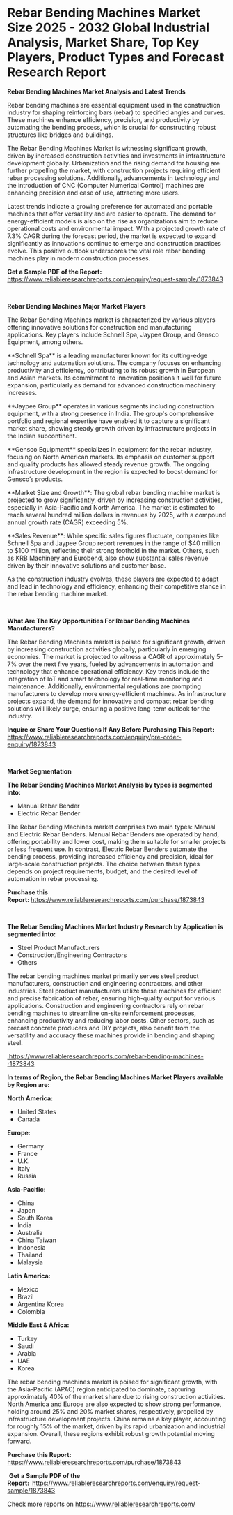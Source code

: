 <p><h1>Rebar Bending Machines Market Size 2025 - 2032 Global Industrial Analysis, Market Share, Top Key Players, Product Types and Forecast Research Report</h1></p><p><strong>Rebar Bending Machines Market Analysis and Latest Trends</strong></p>
<p><p>Rebar bending machines are essential equipment used in the construction industry for shaping reinforcing bars (rebar) to specified angles and curves. These machines enhance efficiency, precision, and productivity by automating the bending process, which is crucial for constructing robust structures like bridges and buildings. </p><p>The Rebar Bending Machines Market is witnessing significant growth, driven by increased construction activities and investments in infrastructure development globally. Urbanization and the rising demand for housing are further propelling the market, with construction projects requiring efficient rebar processing solutions. Additionally, advancements in technology and the introduction of CNC (Computer Numerical Control) machines are enhancing precision and ease of use, attracting more users.</p><p>Latest trends indicate a growing preference for automated and portable machines that offer versatility and are easier to operate. The demand for energy-efficient models is also on the rise as organizations aim to reduce operational costs and environmental impact. With a projected growth rate of 7.3% CAGR during the forecast period, the market is expected to expand significantly as innovations continue to emerge and construction practices evolve. This positive outlook underscores the vital role rebar bending machines play in modern construction processes.</p></p>
<p><strong>Get a Sample PDF of the Report:&nbsp;</strong> <a href="https://www.reliableresearchreports.com/enquiry/request-sample/1873843?utm_campaign=2128&utm_medium=2&utm_source=Github&utm_content=ia&utm_term=16022025&utm_id=rebar-bending-machines">https://www.reliableresearchreports.com/enquiry/request-sample/1873843</a></p>
<p>&nbsp;</p>
<p><strong>Rebar Bending Machines Major Market Players</strong></p>
<p><p>The Rebar Bending Machines market is characterized by various players offering innovative solutions for construction and manufacturing applications. Key players include Schnell Spa, Jaypee Group, and Gensco Equipment, among others.</p><p>**Schnell Spa** is a leading manufacturer known for its cutting-edge technology and automation solutions. The company focuses on enhancing productivity and efficiency, contributing to its robust growth in European and Asian markets. Its commitment to innovation positions it well for future expansion, particularly as demand for advanced construction machinery increases.</p><p>**Jaypee Group** operates in various segments including construction equipment, with a strong presence in India. The group's comprehensive portfolio and regional expertise have enabled it to capture a significant market share, showing steady growth driven by infrastructure projects in the Indian subcontinent.</p><p>**Gensco Equipment** specializes in equipment for the rebar industry, focusing on North American markets. Its emphasis on customer support and quality products has allowed steady revenue growth. The ongoing infrastructure development in the region is expected to boost demand for Gensco’s products.</p><p>**Market Size and Growth**: The global rebar bending machine market is projected to grow significantly, driven by increasing construction activities, especially in Asia-Pacific and North America. The market is estimated to reach several hundred million dollars in revenues by 2025, with a compound annual growth rate (CAGR) exceeding 5%.</p><p>**Sales Revenue**: While specific sales figures fluctuate, companies like Schnell Spa and Jaypee Group report revenues in the range of $40 million to $100 million, reflecting their strong foothold in the market. Others, such as KRB Machinery and Eurobend, also show substantial sales revenue driven by their innovative solutions and customer base.</p><p>As the construction industry evolves, these players are expected to adapt and lead in technology and efficiency, enhancing their competitive stance in the rebar bending machine market.</p></p>
<p>&nbsp;</p>
<p><strong>What Are The Key Opportunities For Rebar Bending Machines Manufacturers?</strong></p>
<p><p>The Rebar Bending Machines market is poised for significant growth, driven by increasing construction activities globally, particularly in emerging economies. The market is projected to witness a CAGR of approximately 5-7% over the next five years, fueled by advancements in automation and technology that enhance operational efficiency. Key trends include the integration of IoT and smart technology for real-time monitoring and maintenance. Additionally, environmental regulations are prompting manufacturers to develop more energy-efficient machines. As infrastructure projects expand, the demand for innovative and compact rebar bending solutions will likely surge, ensuring a positive long-term outlook for the industry.</p></p>
<p><strong>Inquire or Share Your Questions If Any Before Purchasing This Report:</strong> <a href="https://www.reliableresearchreports.com/enquiry/pre-order-enquiry/1873843?utm_campaign=2128&utm_medium=2&utm_source=Github&utm_content=ia&utm_term=16022025&utm_id=rebar-bending-machines">https://www.reliableresearchreports.com/enquiry/pre-order-enquiry/1873843</a></p>
<p>&nbsp;</p>
<p><strong>Market Segmentation</strong></p>
<p><strong>The Rebar Bending Machines Market Analysis by types is segmented into:</strong></p>
<p><ul><li>Manual Rebar Bender</li><li>Electric Rebar Bender</li></ul></p>
<p><p>The Rebar Bending Machines market comprises two main types: Manual and Electric Rebar Benders. Manual Rebar Benders are operated by hand, offering portability and lower cost, making them suitable for smaller projects or less frequent use. In contrast, Electric Rebar Benders automate the bending process, providing increased efficiency and precision, ideal for large-scale construction projects. The choice between these types depends on project requirements, budget, and the desired level of automation in rebar processing.</p></p>
<p><strong>Purchase this Report:&nbsp;</strong><a href="https://www.reliableresearchreports.com/purchase/1873843?utm_campaign=2128&utm_medium=2&utm_source=Github&utm_content=ia&utm_term=16022025&utm_id=rebar-bending-machines">https://www.reliableresearchreports.com/purchase/1873843</a></p>
<p>&nbsp;</p>
<p><strong>The Rebar Bending Machines Market Industry Research by Application is segmented into:</strong></p>
<p><ul><li>Steel Product Manufacturers</li><li>Construction/Engineering Contractors</li><li>Others</li></ul></p>
<p><p>The rebar bending machines market primarily serves steel product manufacturers, construction and engineering contractors, and other industries. Steel product manufacturers utilize these machines for efficient and precise fabrication of rebar, ensuring high-quality output for various applications. Construction and engineering contractors rely on rebar bending machines to streamline on-site reinforcement processes, enhancing productivity and reducing labor costs. Other sectors, such as precast concrete producers and DIY projects, also benefit from the versatility and accuracy these machines provide in bending and shaping steel.</p></p>
<p><a href="https://www.reliableresearchreports.com/rebar-bending-machines-r1873843?utm_campaign=2128&utm_medium=2&utm_source=Github&utm_content=ia&utm_term=16022025&utm_id=rebar-bending-machines">&nbsp;https://www.reliableresearchreports.com/rebar-bending-machines-r1873843</a></p>
<p><strong>In terms of Region, the Rebar Bending Machines Market Players available by Region are:</strong></p>
<p>
    <p> <strong> North America: </strong>
        <ul>
            <li>United States</li>
            <li>Canada</li>
        </ul>
        </p> 
    <p> <strong> Europe: </strong>
        <ul>
            <li>Germany</li>
            <li>France</li>
            <li>U.K.</li>
            <li>Italy</li>
            <li>Russia</li>
        </ul>
        </p> 
    <p> <strong> Asia-Pacific: </strong>
        <ul>
            <li>China</li>
            <li>Japan</li>
            <li>South Korea</li>
            <li>India</li>
            <li>Australia</li>
            <li>China Taiwan</li>
            <li>Indonesia</li>
            <li>Thailand</li>
            <li>Malaysia</li>
        </ul>
        </p> 
    <p> <strong> Latin America: </strong>
        <ul>
            <li>Mexico</li>
            <li>Brazil</li>
            <li>Argentina Korea</li>
            <li>Colombia</li>
        </ul>
        </p> 
    <p> <strong> Middle East & Africa: </strong>
        <ul>
            <li>Turkey</li>
            <li>Saudi</li>
            <li>Arabia</li>
            <li>UAE</li>
            <li>Korea</li>
        </ul>
    </p>
    </p>
<p><p>The rebar bending machines market is poised for significant growth, with the Asia-Pacific (APAC) region anticipated to dominate, capturing approximately 40% of the market share due to rising construction activities. North America and Europe are also expected to show strong performance, holding around 25% and 20% market shares, respectively, propelled by infrastructure development projects. China remains a key player, accounting for roughly 15% of the market, driven by its rapid urbanization and industrial expansion. Overall, these regions exhibit robust growth potential moving forward.</p></p>
<p><strong>Purchase this Report: </strong><a href="https://www.reliableresearchreports.com/purchase/1873843?utm_campaign=2128&utm_medium=2&utm_source=Github&utm_content=ia&utm_term=16022025&utm_id=rebar-bending-machines">https://www.reliableresearchreports.com/purchase/1873843</a></p>
<p>&nbsp;<strong>Get a Sample PDF of the Report:&nbsp;&nbsp;</strong><a href="https://www.reliableresearchreports.com/enquiry/request-sample/1873843?utm_campaign=2128&utm_medium=2&utm_source=Github&utm_content=ia&utm_term=16022025&utm_id=rebar-bending-machines">https://www.reliableresearchreports.com/enquiry/request-sample/1873843</a></p>
<p><strong></strong></p>
<p>Check more reports on <a href="https://www.reliableresearchreports.com/?utm_campaign=2128&utm_medium=2&utm_source=Github&utm_content=ia&utm_term=16022025&utm_id=rebar-bending-machines">https://www.reliableresearchreports.com/</a></p>